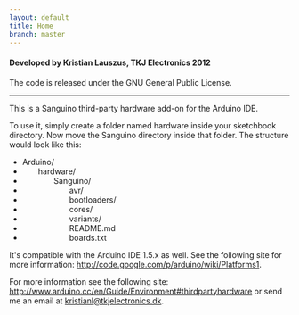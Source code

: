 ```yaml
---
layout: default
title: Home
branch: master
---
```


#### Developed by Kristian Lauszus, TKJ Electronics 2012

The code is released under the GNU General Public License.

_________

This is a Sanguino third-party hardware add-on for the Arduino IDE.

To use it, simply create a folder named hardware inside your sketchbook directory.
Now move the Sanguino directory inside that folder. The structure would look like this:

<ul>
	<li>Arduino/</li>
	<li style="padding-left:2em">hardware/</li>
		<li style="padding-left:4em">Sanguino/</li>
			<li style="padding-left:6em">avr/</li>
			<li style="padding-left:6em">bootloaders/</li>
			<li style="padding-left:6em">cores/</li>
			<li style="padding-left:6em">variants/</li>
			<li style="padding-left:6em">README.md</li>
			<li style="padding-left:6em">boards.txt</li>
</ul>			

It's compatible with the Arduino IDE 1.5.x as well. See the following site for more information: <http://code.google.com/p/arduino/wiki/Platforms1>.

For more information see the following site: <http://www.arduino.cc/en/Guide/Environment#thirdpartyhardware> or send me an email at <a href="mailto:kristianl@tkjelectronics.dk?Subject=Sanguino">kristianl@tkjelectronics.dk</a>.